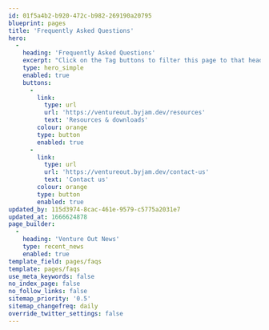 ```yaml
---
id: 01f5a4b2-b920-472c-b982-269190a20795
blueprint: pages
title: 'Frequently Asked Questions'
hero:
  -
    heading: 'Frequently Asked Questions'
    excerpt: "Click on the Tag buttons to filter this page to that heading.  If you still can't find what you are looking for search our Resources & downloads page.  And if that still doesn't help... Contact us"
    type: hero_simple
    enabled: true
    buttons:
      -
        link:
          type: url
          url: 'https://ventureout.byjam.dev/resources'
          text: 'Resources & downloads'
        colour: orange
        type: button
        enabled: true
      -
        link:
          type: url
          url: 'https://ventureout.byjam.dev/contact-us'
          text: 'Contact us'
        colour: orange
        type: button
        enabled: true
updated_by: 115d3974-8cac-461e-9579-c5775a2031e7
updated_at: 1666624878
page_builder:
  -
    heading: 'Venture Out News'
    type: recent_news
    enabled: true
template_field: pages/faqs
template: pages/faqs
use_meta_keywords: false
no_index_page: false
no_follow_links: false
sitemap_priority: '0.5'
sitemap_changefreq: daily
override_twitter_settings: false
---
```

